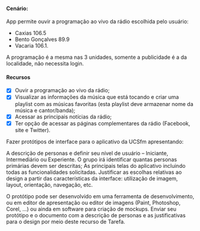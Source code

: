 #### Cenário:

App permite ouvir a programação ao vivo da rádio escolhida pelo usuário: 
- Caxias 106.5
- Bento Gonçalves 89.9
- Vacaria 106.1. 

A programação é a mesma nas 3 unidades, somente a publicidade é a da localidade, não necessita login.  

#### Recursos

- [x] Ouvir a programação ao vivo da rádio;
- [x] Visualizar as informações da música que está tocando e criar uma playlist com as músicas favoritas (esta playlist deve armazenar nome da música e cantor/banda);
- [x] Acessar as principais notícias da rádio;
- [x] Ter opção de acessar as páginas complementares da rádio (Facebook, site e Twitter).

Fazer protótipos de interface para o aplicativo da UCSfm apresentando:

A descrição de personas e definir seu nível de usuário – Iniciante, Intermediário ou Experiente. O grupo irá identificar quantas personas primárias devem ser descritas;
As principais telas do aplicativo incluindo todas as funcionalidades solicitadas. Justificar as escolhas relativas ao design a partir das características da interface: utilização de imagem, layout, orientação, navegação, etc.

O protótipo pode ser desenvolvido em uma ferramenta de desenvolvimento, ou em editor de apresentação ou editor de imagens (Paint, Photoshop, Corel, ...) ou ainda em software para criação de mockups. Enviar seu protótipo e o documento com a descrição de personas e as justificativas para o design por meio deste recurso de Tarefa.

